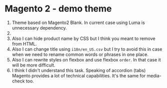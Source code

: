 # Magento 2 - demo theme

1. Theme based on Magento2 Blank. In current case using Luma is unnecessary dependency.
2.
3. Also I can hide product name by CSS but I think you meant to remove from HTML.
4. Also I can change title using `i18n/en_US.csv` but I try to avoid this in case when we need to rename common words or phrases in one place.
5. Also I can rewrite styles on flexbox and use flexbox `order`. In that case it will be more difficult.
6. I think I didn't understand this task. Speaking of accordion (tabs) Magento provides a lot of technical capabilities. It's the same for media-check too.
